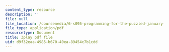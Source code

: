 ```yaml
---
content_type: resource
description: ''
file: null
file_location: /coursemedia/6-s095-programming-for-the-puzzled-january-iap-2018/d9f32eaa4985b67040ea89454c7b1cdd_Fp7usgx_CvM.pdf
file_type: application/pdf
resourcetype: Document
title: 3play pdf file
uid: d9f32eaa-4985-b670-40ea-89454c7b1cdd
---
```

